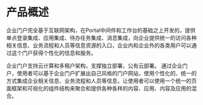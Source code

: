 # 产品概述

企业门户完全基于互联网架构，在Portal中间件和工作台的基础之上开发的，提供单点登录集成、应用集成、待办任务集成、消息集成，向企业提供统一的访问各种相关信息、业务流程和人员等信息资源的入口，企业内和企业外的各类用户可以通过这个门户获得个性化的信息和服务。

企业门户支持云计算和多租户架构，支撑独立部署，公有云部署。
通过企业门户，使用者可以基于企业门户扩展出自己风格的门户网站，使用个性化的、统一的方式集成企业相关信息、业务流程和人员等信息，让使用者可以使用一个统一的页面框架和可视化的组件结构来聚合和提供各种各样的内容、应用、内容及应用的混合。


